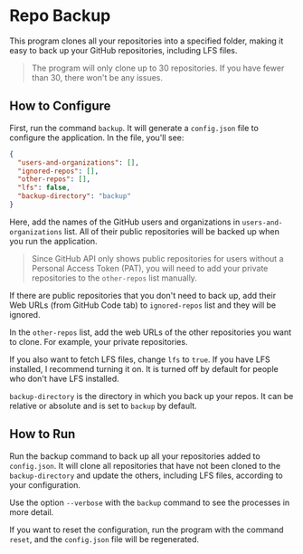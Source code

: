 # Repo Backup

This program clones all your repositories into a specified folder, making it easy to back up your GitHub repositories, including LFS files.

> The program will only clone up to 30 repositories. If you have fewer than 30, there won't be any issues.

## How to Configure

First, run the command `backup`. It will generate a `config.json` file to configure the application. In the file, you'll see:

```json
{
  "users-and-organizations": [],
  "ignored-repos": [],
  "other-repos": [],
  "lfs": false,
  "backup-directory": "backup"
}
```

Here, add the names of the GitHub users and organizations in `users-and-organizations` list. All of their public repositories will be backed up when you run the application.

> Since GitHub API only shows public repositories for users without a Personal Access Token (PAT), you will need to add your private repositories to the `other-repos` list manually.

If there are public repositories that you don't need to back up, add their Web URLs (from GitHub Code tab) to `ignored-repos` list and they will be ignored.

In the `other-repos` list, add the web URLs of the other repositories you want to clone. For example, your private repositories.

If you also want to fetch LFS files, change `lfs` to `true`. If you have LFS installed, I recommend turning it on. It is turned off by default for people who don't have LFS installed.

`backup-directory` is the directory in which you back up your repos. It can be relative or absolute and is set to `backup` by default.

## How to Run

Run the backup command to back up all your repositories added to `config.json`. It will clone all repositories that have not been cloned to the `backup-directory` and update the others, including LFS files, according to your configuration.

Use the option `--verbose` with the `backup` command to see the processes in more detail.

If you want to reset the configuration, run the program with the command `reset`, and the `config.json` file will be regenerated.
